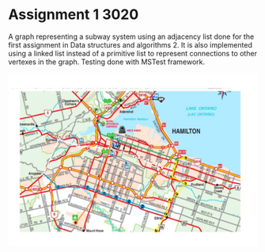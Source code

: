 # Assignment 1 3020

A graph representing a subway system using an adjacency list done for the first assignment in Data structures and algorithms 2.
It is also implemented using a linked list instead of a primitive list to represent connections to other vertexes in the graph.
Testing done with MSTest framework.



![Picture of the subway graph](imgs/hamiltonMap.jpg)
